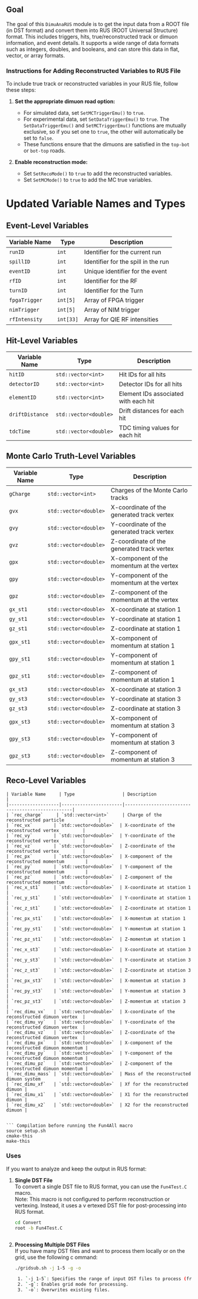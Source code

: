 ## Goal
The goal of this `DimuAnaRUS` module is to get the input data from a ROOT file (in DST format) and convert them into RUS (ROOT Universal Structure) format. This includes triggers, hits, true/reconstructed track or dimuon information, and event details. It supports a wide range of data formats such as integers, doubles, and booleans, and can store this data in flat, vector, or array formats.

### Instructions for Adding Reconstructed Variables to RUS File
To include true track or reconstructed variables in your RUS file, follow these steps:

1. **Set the appropriate dimuon road option:**
   - For simulated data, set `SetMCTriggerEmu()` to `true`.
   - For experimental data, set `SetDataTriggerEmu()` to `true`. The `SetDataTriggerEmu()` and `SetMCTriggerEmu()` functions are mutually exclusive, so if you set one to `true`, the other will automatically be set to `false`.
	- These functions ensure that the dimuons are satisfied in the `top-bot` or `bot-top` roads.

2. **Enable reconstruction mode:**
   - Set `SetRecoMode()` to `true` to add the reconstructed variables.
   - Set `SetMCMode()` to `true` to add the MC true variables.

# Updated Variable Names and Types
## Event-Level Variables
| Variable Name      | Type               | Description                          |   
|--------------------|--------------------|--------------------------------------|
| `runID`            | `int`              | Identifier for the current run       |   
| `spillID`          | `int`              | Identifier for the spill in the run  |
| `eventID`          | `int`              | Unique identifier for the event      |   
| `rfID`             | `int`              | Identifier for the RF                |   
| `turnID`           | `int`              | Identifier for the Turn                |   
| `fpgaTrigger`      | `int[5]`           | Array of FPGA trigger                |   
| `nimTrigger`       | `int[5]`           | Array of NIM trigger                 |   
| `rfIntensity`      | `int[33]`          | Array for QIE RF intensities         |   

## Hit-Level Variables
| Variable Name          | Type                     | Description                                  |   
|------------------------|--------------------------|----------------------------------------------|
| `hitID`                | `std::vector<int>`       | Hit IDs for all hits                         |   
| `detectorID`           | `std::vector<int>`       | Detector IDs for all hits                    |   
| `elementID`            | `std::vector<int>`       | Element IDs associated with each hit         |   
| `driftDistance`        | `std::vector<double>`    | Drift distances for each hit                 |   
| `tdcTime`              | `std::vector<double>`    | TDC timing values for each hit               |   

## Monte Carlo Truth-Level Variables
| Variable Name  | Type                  | Description                                |
|---------------|----------------------|----------------------------------------------|
| `gCharge`    | `std::vector<int>`    | Charges of the Monte Carlo tracks            |
| `gvx`        | `std::vector<double>` | X-coordinate of the generated track vertex   |
| `gvy`        | `std::vector<double>` | Y-coordinate of the generated track vertex   |
| `gvz`        | `std::vector<double>` | Z-coordinate of the generated track vertex   |
| `gpx`        | `std::vector<double>` | X-component of the momentum at the vertex    |
| `gpy`        | `std::vector<double>` | Y-component of the momentum at the vertex    |
| `gpz`        | `std::vector<double>` | Z-component of the momentum at the vertex    |
| `gx_st1`     | `std::vector<double>` | X-coordinate at station 1                    |
| `gy_st1`     | `std::vector<double>` | Y-coordinate at station 1                    |
| `gz_st1`     | `std::vector<double>` | Z-coordinate at station 1                    |
| `gpx_st1`    | `std::vector<double>` | X-component of momentum at station 1         |
| `gpy_st1`    | `std::vector<double>` | Y-component of momentum at station 1         |
| `gpz_st1`    | `std::vector<double>` | Z-component of momentum at station 1         |
| `gx_st3`     | `std::vector<double>` | X-coordinate at station 3                    |
| `gy_st3`     | `std::vector<double>` | Y-coordinate at station 3                    |
| `gz_st3`     | `std::vector<double>` | Z-coordinate at station 3                    |
| `gpx_st3`    | `std::vector<double>` | X-component of momentum at station 3         |
| `gpy_st3`    | `std::vector<double>` | Y-component of momentum at station 3         |
| `gpz_st3`    | `std::vector<double>` | Z-component of momentum at station 3         |


## Reco-Level Variables

```plaintext
| Variable Name     | Type                  | Description                                       |
|-------------------|-----------------------|--------------------------------------------------|
| `rec_charge`     | `std::vector<int>`     | Charge of the reconstructed particle             |
| `rec_vx`        | `std::vector<double>`  | X-coordinate of the reconstructed vertex         |
| `rec_vy`        | `std::vector<double>`  | Y-coordinate of the reconstructed vertex         |
| `rec_vz`        | `std::vector<double>`  | Z-coordinate of the reconstructed vertex         |
| `rec_px`        | `std::vector<double>`  | X-component of the reconstructed momentum        |
| `rec_py`        | `std::vector<double>`  | Y-component of the reconstructed momentum        |
| `rec_pz`        | `std::vector<double>`  | Z-component of the reconstructed momentum        |
| `rec_x_st1`     | `std::vector<double>`  | X-coordinate at station 1                        |
| `rec_y_st1`     | `std::vector<double>`  | Y-coordinate at station 1                        |
| `rec_z_st1`     | `std::vector<double>`  | Z-coordinate at station 1                        |
| `rec_px_st1`    | `std::vector<double>`  | X-momentum at station 1                          |
| `rec_py_st1`    | `std::vector<double>`  | Y-momentum at station 1                          |
| `rec_pz_st1`    | `std::vector<double>`  | Z-momentum at station 1                          |
| `rec_x_st3`     | `std::vector<double>`  | X-coordinate at station 3                        |
| `rec_y_st3`     | `std::vector<double>`  | Y-coordinate at station 3                        |
| `rec_z_st3`     | `std::vector<double>`  | Z-coordinate at station 3                        |
| `rec_px_st3`    | `std::vector<double>`  | X-momentum at station 3                          |
| `rec_py_st3`    | `std::vector<double>`  | Y-momentum at station 3                          |
| `rec_pz_st3`    | `std::vector<double>`  | Z-momentum at station 3                          |
| `rec_dimu_vx`   | `std::vector<double>`  | X-coordinate of the reconstructed dimuon vertex  |
| `rec_dimu_vy`   | `std::vector<double>`  | Y-coordinate of the reconstructed dimuon vertex  |
| `rec_dimu_vz`   | `std::vector<double>`  | Z-coordinate of the reconstructed dimuon vertex  |
| `rec_dimu_px`   | `std::vector<double>`  | X-component of the reconstructed dimuon momentum |
| `rec_dimu_py`   | `std::vector<double>`  | Y-component of the reconstructed dimuon momentum |
| `rec_dimu_pz`   | `std::vector<double>`  | Z-component of the reconstructed dimuon momentum |
| `rec_dimu_mass` | `std::vector<double>`  | Mass of the reconstructed dimuon system          |
| `rec_dimu_xf`   | `std::vector<double>`  | Xf for the reconstructed dimuon |
| `rec_dimu_x1`   | `std::vector<double>`  | X1 for the reconstructed dimuon |
| `rec_dimu_x2`   | `std::vector<double>`  | X2 for the reconstructed dimuon |


``` Compilation before running the Fun4All macro                                                      
source setup.sh                                                                                       
cmake-this                                                                                            
make-this                                                                                             
```                                                                                                   
### Uses                                                                                              
If you want to analyze and keep the output in RUS format:                                             
                                                                                                      
1. **Single DST File**                                                                                
   To convert a single DST file to RUS format, you can use the `Fun4Test.C` macro.                    
   Note: This macro is not configured to perform reconstruction or vertexing. Instead, it uses a v    ertexed DST file for post-processing into RUS format.  
                                                                                                      
   ```bash                                                                                            
   cd Convert                                                                                         
   root -b Fun4Test.C                                                                                 
                                                                                                      
2. **Processing Multiple DST Files**                                                                  
   If you have many DST files and want to process them locally or on the grid, use the following c    ommand:  

   ```bash
   ./gridsub.sh -j 1-5 -g -o

	1. `-j 1-5`: Specifies the range of input DST files to process (from the 1st row to the 5th one).
 	2. `-g`: Enables grid mode for processing.
	3. `-o`: Overwrites existing files.
